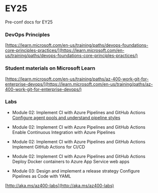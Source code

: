 # EY25

Pre-conf docs for EY25

### DevOps Principles

[https://learn.microsoft.com/en-us/training/paths/devops-foundations-core-principles-practices/](https://learn.microsoft.com/en-us/training/paths/devops-foundations-core-principles-practices/)


### Student materials on Microsoft Learn
[https://learn.microsoft.com/en-us/training/paths/az-400-work-git-for-enterprise-devops/](https://learn.microsoft.com/en-us/training/paths/az-400-work-git-for-enterprise-devops/)

### Labs
- Module 02: Implement CI with Azure Pipelines and GitHub Actions
[Configure agent pools and understand pipeline styles](https://microsoftlearning.github.io/AZ400-DesigningandImplementingMicrosoftDevOpsSolutions/Instructions/Labs/AZ400_M02_L03_Configure_Agent_Pools_and_Understand_Pipeline_Styles.html)

- Module 02: Implement CI with Azure Pipelines and GitHub Actions	Enable Continuous Integration with Azure Pipelines
- Module 02: Implement CI with Azure Pipelines and GitHub Actions	Implement GitHub Actions for CI/CD
- Module 02: Implement CI with Azure Pipelines and GitHub Actions	Deploy Docker containers to Azure App Service web apps
- Module 03: Design and implement a release strategy	Configure Pipelines as Code with YAML


[http://aka.ms/az400-labs](http://aka.ms/az400-labs)
